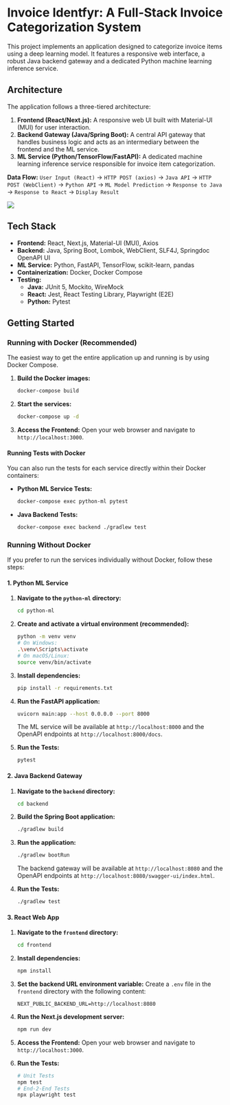 # Invoice Identfyr: A Full-Stack Invoice Categorization System

This project implements an application designed to categorize invoice items using a deep learning model. It features a responsive web interface, a robust Java backend gateway and a dedicated Python machine learning inference service.

## Architecture

The application follows a three-tiered architecture:

1.  **Frontend (React/Next.js):** A responsive web UI built with Material-UI (MUI) for user interaction.
2.  **Backend Gateway (Java/Spring Boot):** A central API gateway that handles business logic and acts as an intermediary between the frontend and the ML service.
3.  **ML Service (Python/TensorFlow/FastAPI):** A dedicated machine learning inference service responsible for invoice item categorization.

**Data Flow:**
`User Input (React)` -> `HTTP POST (axios)` -> `Java API` -> `HTTP POST (WebClient)` -> `Python API` -> `ML Model Prediction` -> `Response to Java` -> `Response to React` -> `Display Result`


![](https://github.com/mgetech/invoice_identfyr/call-Flow.png)

## Tech Stack

*   **Frontend:** React, Next.js, Material-UI (MUI), Axios
*   **Backend:** Java, Spring Boot, Lombok, WebClient, SLF4J, Springdoc OpenAPI UI
*   **ML Service:** Python, FastAPI, TensorFlow, scikit-learn, pandas
*   **Containerization:** Docker, Docker Compose
*   **Testing:**
    *   **Java:** JUnit 5, Mockito, WireMock
    *   **React:** Jest, React Testing Library, Playwright (E2E)
    *   **Python:** Pytest

## Getting Started

### Running with Docker (Recommended)

The easiest way to get the entire application up and running is by using Docker Compose.

1.  **Build the Docker images:**
    ```bash
    docker-compose build
    ```
2.  **Start the services:**
    ```bash
    docker-compose up -d
    ```
3.  **Access the Frontend:** Open your web browser and navigate to `http://localhost:3000`.

#### Running Tests with Docker

You can also run the tests for each service directly within their Docker containers:

*   **Python ML Service Tests:**
    ```bash
    docker-compose exec python-ml pytest
    ```
*   **Java Backend Tests:**
    ```bash
    docker-compose exec backend ./gradlew test
    ```

### Running Without Docker

If you prefer to run the services individually without Docker, follow these steps:

#### 1. Python ML Service

1.  **Navigate to the `python-ml` directory:**
    ```bash
    cd python-ml
    ```
2.  **Create and activate a virtual environment (recommended):**
    ```bash
    python -m venv venv
    # On Windows:
    .\venv\Scripts\activate
    # On macOS/Linux:
    source venv/bin/activate
    ```
3.  **Install dependencies:**
    ```bash
    pip install -r requirements.txt
    ```
4.  **Run the FastAPI application:**
    ```bash
    uvicorn main:app --host 0.0.0.0 --port 8000
    ```
    The ML service will be available at `http://localhost:8000` and the OpenAPI endpoints at `http://localhost:8000/docs`. 


5.  **Run the Tests:**
    ```bash
    pytest
    ```

#### 2. Java Backend Gateway

1.  **Navigate to the `backend` directory:**
    ```bash
    cd backend
    ```
2.  **Build the Spring Boot application:**
    ```bash
    ./gradlew build
    ```
3.  **Run the application:**
    ```bash
    ./gradlew bootRun
    ```
    The backend gateway will be available at `http://localhost:8080` and the OpenAPI endpoints at `http://localhost:8080/swagger-ui/index.html`.


4.  **Run the Tests:**
    ```bash
    ./gradlew test
    ```


#### 3. React Web App

1.  **Navigate to the `frontend` directory:**
    ```bash
    cd frontend
    ```
2.  **Install dependencies:**
    ```bash
    npm install
    ```
3.  **Set the backend URL environment variable:**
    Create a `.env` file in the `frontend` directory with the following content:
    ```
    NEXT_PUBLIC_BACKEND_URL=http://localhost:8080
    ```
4.  **Run the Next.js development server:**
    ```bash
    npm run dev
    ```
5.  **Access the Frontend:** Open your web browser and navigate to `http://localhost:3000`.


6.  **Run the Tests:**     
       ```bash
    # Unit Tests
       npm test
    # End-2-End Tests
       npx playwright test    
       ```